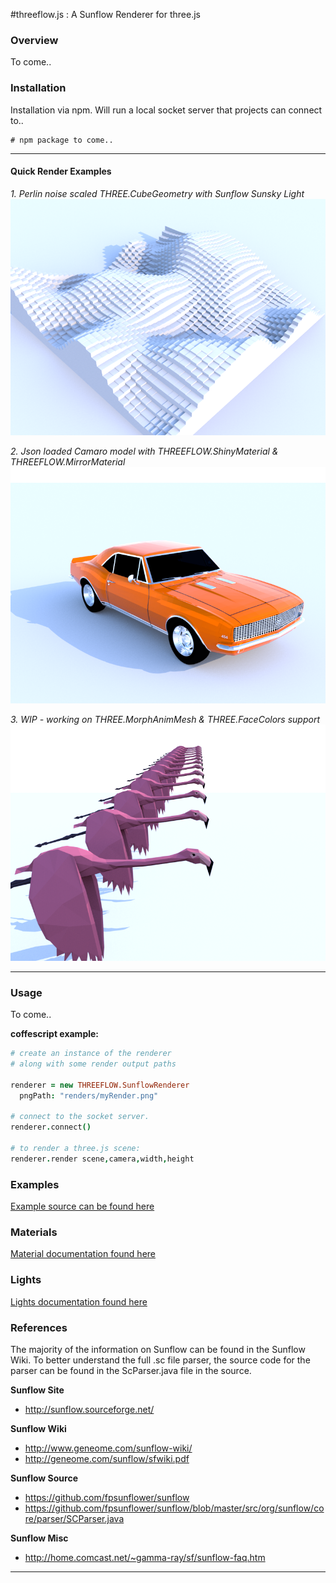 
#threeflow.js : A Sunflow Renderer for three.js

### Overview

To come..

### Installation

Installation via npm. Will run a local socket server that projects can connect to..
```shell
# npm package to come..
```

------------------------------------------------------------------------------
#### Quick Render Examples

*1. Perlin noise scaled THREE.CubeGeometry with Sunflow Sunsky Light*
![Geometry Cubes](examples/renders/geometry_cubes.png)

*2. Json loaded Camaro model with THREEFLOW.ShinyMaterial & THREEFLOW.MirrorMaterial*
![Camaro](examples/renders/models_camaro.png)

*3. WIP - working on THREE.MorphAnimMesh & THREE.FaceColors support*
![Camaro](examples/renders/models_flamingo.png)

------------------------------------------------------------------------------

### Usage
To come..

**coffescript example:**
```coffee
# create an instance of the renderer
# along with some render output paths

renderer = new THREEFLOW.SunflowRenderer
  pngPath: "renders/myRender.png"

# connect to the socket server.
renderer.connect()

# to render a three.js scene:
renderer.render scene,camera,width,height

```

### Examples
[Example source can be found here](src/examples)

### Materials
[Material documentation found here](src/client/materials)

### Lights
[Lights documentation found here](src/client/lights)

### References

The majority of the information on Sunflow can be found in the Sunflow Wiki.
To better understand the full .sc file parser, the source code for the parser can be
found in the ScParser.java file in the source.

**Sunflow Site**

+ http://sunflow.sourceforge.net/

**Sunflow Wiki**

+ http://www.geneome.com/sunflow-wiki/
+ http://geneome.com/sunflow/sfwiki.pdf

**Sunflow Source**

+ https://github.com/fpsunflower/sunflow
+ https://github.com/fpsunflower/sunflow/blob/master/src/org/sunflow/core/parser/SCParser.java

**Sunflow Misc**

+ http://home.comcast.net/~gamma-ray/sf/sunflow-faq.htm


------------------------------------------------------------------------------




















